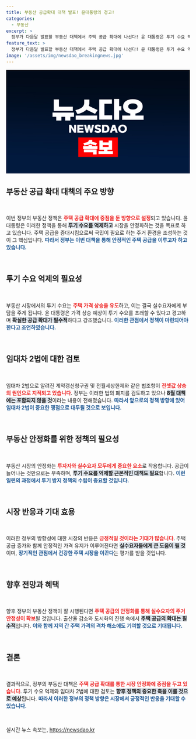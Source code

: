 ```yaml
---
title: 부동산 공급확대 대책 발표! 윤대통령의 경고!
categories:
  - 부동산
excerpt: >
  정부가 다음달 발표할 부동산 대책에서 주택 공급 확대에 나선다! 윤 대통령은 투기 수요 억제를 강조하며 시장 안정화를 위한 새로운 정책을 준비하라고 지시했다. 장기화된 전셋값 상승 문제도 조명될 예정이다.
feature_text: >
  정부가 다음달 발표할 부동산 대책에서 주택 공급 확대에 나선다! 윤 대통령은 투기 수요 억제를 강조하며 시장 안정화를 위한 새로운 정책을 준비하라고 지시했다. 장기화된 전셋값 상승 문제도 조명될 예정이다.
image: '/assets/img/newsdao_breakingnews.jpg'
---
```


<p><img src="/assets/img/newsdao_breakingnews.jpg" alt="cryptoinkorea 속보" /></p>

<h2 data-ke-size="size26">부동산 공급 확대 대책의 주요 방향</h2>

<p data-ke-size="size16">&nbsp;</p>

<p>이번 정부의 부동산 정책은 <b><span style="color: #ee2323;">주택 공급 확대에 중점을 둔 방향으로 설정</span></b>되고 있습니다. 윤 대통령은 이러한 정책을 통해 <b><span style="background-color: #21538527;">투기 수요를 억제하고</span></b> 시장을 안정화하는 것을 목표로 하고 있습니다. 주택 공급을 증대시킴으로써 국민이 필요로 하는 주거 환경을 조성하는 것이 그 핵심입니다. <b><span style="color: #1a5490;">따라서 정부는 이번 대책을 통해 안정적인 주택 공급을 이루고자 하고 있습니다.</span></b> </p>

<p data-ke-size="size16">&nbsp;</p>

<h2 data-ke-size="size26">투기 수요 억제의 필요성</h2>

<p data-ke-size="size16">&nbsp;</p>

<p>부동산 시장에서의 투기 수요는 <b><span style="color: #ee2323;">주택 가격 상승을 유도</span></b>하고, 이는 결국 실수요자에게 부담을 주게 됩니다. 윤 대통령은 가격 상승 예상이 투기 수요를 초래할 수 있다고 경고하며 <b><span style="background-color: #21538527;">확실한 공급 확대가 필수적</span></b>하다고 강조했습니다. <b><span style="color: #1a5490;">이러한 관점에서 정책이 마련되어야한다고 조언하였습니다.</span></b></p>

<p data-ke-size="size16">&nbsp;</p>

<h2 data-ke-size="size26">임대차 2법에 대한 검토</h2>

<p data-ke-size="size16">&nbsp;</p>

<p>임대차 2법으로 알려진 계약갱신청구권 및 전월세상한제와 같은 법조항이 <b><span style="color: #ee2323;">전셋값 상승의 원인으로 지적되고 있습니다</span></b>. 정부는 이러한 법의 폐지를 검토하고 있으나 <b><span style="background-color: #21538527;">8월 대책에는 포함되지 않을 것</span></b>이라는 내용이 전해졌습니다. <b><span style="color: #1a5490;">따라서 앞으로의 정책 방향에 있어 임대차 2법이 중요한 쟁점으로 대두될 것으로 보입니다.</span></b> </p>

<p data-ke-size="size16">&nbsp;</p>

<h2 data-ke-size="size26">부동산 안정화를 위한 정책의 필요성</h2>

<p data-ke-size="size16">&nbsp;</p>

<p>부동산 시장의 안정화는 <b><span style="color: #ee2323;">투자자와 실수요자 모두에게 중요한 요소</span></b>로 작용합니다. 공급이 늘어나는 것만으로는 부족하며, <b><span style="background-color: #21538527;">투기 수요를 억제할 근본적인 대책도 필요</span></b>합니다. <b><span style="color: #1a5490;">이런 일련의 과정에서 투기 방지 정책의 수립이 중요할 것입니다.</span></b> </p>

<p data-ke-size="size16">&nbsp;</p>

<h2 data-ke-size="size26">시장 반응과 기대 효용</h2>

<p data-ke-size="size16">&nbsp;</p>

<p>이러한 정부의 방향성에 대한 시장의 반응은 <b><span style="color: #ee2323;">긍정적일 것이라는 기대가 많습니다</span></b>. 주택 공급 증가와 함께 안정적인 가격 유지가 이루어진다면 <b><span style="background-color: #21538527;">실수요자들에게 큰 도움이 될 것</span></b>이며, <b><span style="color: #1a5490;">장기적인 관점에서 건강한 주택 시장을 이끈다</span></b>는 평가를 받을 것입니다. </p>

<p data-ke-size="size16">&nbsp;</p>

<h2 data-ke-size="size26">향후 전망과 혜택</h2>

<p data-ke-size="size16">&nbsp;</p>

<p>향후 정부의 부동산 정책이 잘 시행된다면 <b><span style="color: #ee2323;">주택 공급의 안정화를 통해 실수요자의 주거 안정성이 확보</span></b>될 것입니다. 출산율 감소와 도시화의 진행 속에서 <b><span style="background-color: #21538527;">주택 공급의 확대는 필수적</span></b>입니다. <b><span style="color: #1a5490;">이와 함께 지역 간 주택 가격의 격차 해소에도 기여할 것으로 기대됩니다.</span></b> </p>

<p data-ke-size="size16">&nbsp;</p>

<h2 data-ke-size="size26">결론</h2>

<p data-ke-size="size16">&nbsp;</p>

<p>결과적으로, 정부의 부동산 대책은 <b><span style="color: #ee2323;">주택 공급 확대를 통한 시장 안정화에 중점을 두고 있습니다</span></b>. 투기 수요 억제와 임대차 2법에 대한 검토는 <b><span style="background-color: #21538527;">향후 정책의 중요한 축을 이룰 것으로 예상</span></b>됩니다. <b><span style="color: #1a5490;">따라서 이러한 정부의 정책 방향은 시장에서 긍정적인 반응을 기대할 수 있습니다.</span></b> </p>

<p data-ke-size="size16">&nbsp;</p>
실시간 뉴스 속보는, <a href="https://newsdao.kr" rel="dofollow">https://newsdao.kr</a>



